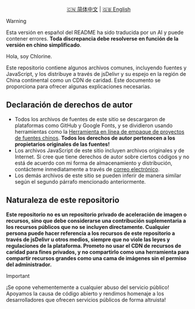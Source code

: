 <p align="center">
  <a href="README.zh.md">🇨🇳 简体中文</a> |
  <a href="README.es.md">🇬🇧 English</a>
</p>

> [!Warning]
> Esta versión en español del README ha sido traducida por un AI y puede contener errores. **Toda discrepancia debe resolverse en función de la versión en chino simplificado**.

Hola, soy Chlorine.

Este repositorio contiene algunos archivos comunes, incluyendo fuentes y JavaScript, y los distribuye a través de jsDelivr y su espejo en la región de China continental como un CDN de caridad. Este documento se proporciona para ofrecer algunas explicaciones necesarias.

## Declaración de derechos de autor

- Todos los archivos de fuentes de este sitio se descargaron de plataformas como GitHub y Google Fonts, y se dividieron usando herramientas como la [Herramienta en línea de empaque de proyectos de fuentes chinos](https://chinese-font.netlify.app/online-split/). **Todos los derechos de autor pertenecen a los propietarios originales de las fuentes!**
- Los archivos JavaScript de este sitio incluyen archivos originales y de Internet. Si cree que tiene derechos de autor sobre ciertos códigos y no está de acuerdo con mi forma de almacenamiento y distribución, contácteme inmediatamente a través de [correo electrónico](mailto:yoghurtlee123@gmail.com).
- Los demás archivos de este sitio se pueden inferir de manera similar según el segundo párrafo mencionado anteriormente.

## Naturaleza de este repositorio

**Este repositorio no es un repositorio privado de aceleración de imagen o recursos, sino que debe considerarse una contribución suplementaria a los recursos públicos que no se incluyen directamente. Cualquier persona puede hacer referencia a los recursos de este repositorio a través de jsDelivr u otros medios, siempre que no viole las leyes y regulaciones de la plataforma. Prometo no usar el CDN de recursos de caridad para fines privados, y no compartirlo como una herramienta para compartir recursos grandes como una cama de imágenes sin el permiso del administrador.**

> [!important]
> ¡Se opone vehementemente a cualquier abuso del servicio público! Apoyamos la causa de código abierto y rendimos homenaje a los desarrolladores que ofrecen servicios públicos de forma altruista!
